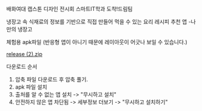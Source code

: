 배화여대 캡스톤 디자인 전시회
스마트IT학과 도착!드림팀

냉장고 속 식재료의 정보를 기반으로 직접 만들어 먹을 수 있는 요리 레시피 추천 앱
-나만의 냉장고

체험용 apk파일
(반응형 앱이 아니기 때문에 레이아웃이 어긋나 보일 수 있습니다.)

[release (2).zip](https://github.com/Kimyejean/2023_baewha_final/files/13588919/release.2.zip)



다운로드 순서
1. 압축 파일 다운로드 후 압축 풀기.
2. apk 파일 설치
3. 출처를 알 수 없는 앱 설치 -> "무시하고 설치"
4. 안전하지 않은 앱 차단됨 -> 세부정보 더보기 -> "무시하고 설치하기"  
